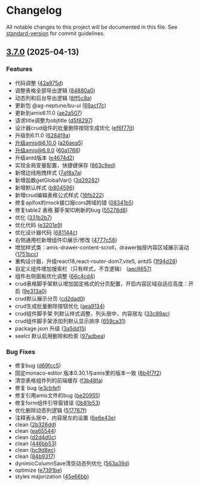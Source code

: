# Changelog

All notable changes to this project will be documented in this file. See [standard-version](https://github.com/conventional-changelog/standard-version) for commit guidelines.

## [3.7.0](http://git.imatou.com/shaofq/AG-NEPTUNE-LOWCODEv1.0/compare/v3.5.0...v3.7.0) (2025-04-13)


### Features

* 代码调整 ([42a975d](http://git.imatou.com/shaofq/AG-NEPTUNE-LOWCODEv1.0/commit/42a975ded94c7443905ece9408c10e7a98c5f11b))
* 调整表格全部导出逻辑 ([84880a0](http://git.imatou.com/shaofq/AG-NEPTUNE-LOWCODEv1.0/commit/84880a0f3ab3a6b34c851e62a41bf24941240044))
* 动态列和后台导出逻辑 ([8ff5c8a](http://git.imatou.com/shaofq/AG-NEPTUNE-LOWCODEv1.0/commit/8ff5c8a71039cf16460ea4da36981a29d9ef05f0))
* 更新包 @ag-neptune/bu-ui ([69acf7c](http://git.imatou.com/shaofq/AG-NEPTUNE-LOWCODEv1.0/commit/69acf7cb672deb71fd3fe06d2c20bfe1f5c10ab1))
* 更新到amis6.11.0 ([ae2a507](http://git.imatou.com/shaofq/AG-NEPTUNE-LOWCODEv1.0/commit/ae2a50780ba66d25c54f18082ffd4a5d56899b3d))
* 请求title调整为objtitle ([d5f8297](http://git.imatou.com/shaofq/AG-NEPTUNE-LOWCODEv1.0/commit/d5f8297bb2e90fb573998dbc5bce12f2080fad95))
* 设计器crud组件的批量删除按钮生成优化 ([ef6f77d](http://git.imatou.com/shaofq/AG-NEPTUNE-LOWCODEv1.0/commit/ef6f77d4d46b948ba51ca0125c30a62d251f9bab))
* 升级到6.11.0 ([6284f9a](http://git.imatou.com/shaofq/AG-NEPTUNE-LOWCODEv1.0/commit/6284f9aadf7c7de7c8fec8e109e0349db4fa1487))
* 升级amis@6.10.0 ([a26aea5](http://git.imatou.com/shaofq/AG-NEPTUNE-LOWCODEv1.0/commit/a26aea51cbe2aa636977c2dab8e71fc80e23b839))
* 升级amis@6.9.0 ([60a1766](http://git.imatou.com/shaofq/AG-NEPTUNE-LOWCODEv1.0/commit/60a17665e1a88e3aefc608f0cb848858119f421e))
* 升级antd版本 ([e4674d2](http://git.imatou.com/shaofq/AG-NEPTUNE-LOWCODEv1.0/commit/e4674d2d143bca025998dd8f3a47ba4209cdf944))
* 实现全局变量配置，快捷键保存 ([863c9ed](http://git.imatou.com/shaofq/AG-NEPTUNE-LOWCODEv1.0/commit/863c9edbdc07266493d99248712d399fbf51a036))
* 新增边线拖拽样式 ([7af8a7a](http://git.imatou.com/shaofq/AG-NEPTUNE-LOWCODEv1.0/commit/7af8a7abff1e7387ef627a4603a4b5fc8b09b156))
* 新增函数getGlobalVar() ([3d29282](http://git.imatou.com/shaofq/AG-NEPTUNE-LOWCODEv1.0/commit/3d292827497ece4857096df59723aa659a5859df))
* 新增默认样式 ([b804596](http://git.imatou.com/shaofq/AG-NEPTUNE-LOWCODEv1.0/commit/b8045969937af5a5f78dbe86c5575710d7f88dea))
* 新增crud编辑表格公式样式 ([16fb222](http://git.imatou.com/shaofq/AG-NEPTUNE-LOWCODEv1.0/commit/16fb222f165e253c6891a3de9891430fb70280ad))
* 修复apifox的mock接口报cors跨域的错 ([08341b5](http://git.imatou.com/shaofq/AG-NEPTUNE-LOWCODEv1.0/commit/08341b530622cfaede1723141d647bebc623b6fc))
* 修复table2 表格 脚手架ID刷新的bug ([55278d8](http://git.imatou.com/shaofq/AG-NEPTUNE-LOWCODEv1.0/commit/55278d8eb5fbbee30bee2433af6643f53929f6d9))
* 优化 ([331b2b7](http://git.imatou.com/shaofq/AG-NEPTUNE-LOWCODEv1.0/commit/331b2b74c6f50b4f225526d49a8b6114a0b82e6d))
* 优化代码 ([e3201e9](http://git.imatou.com/shaofq/AG-NEPTUNE-LOWCODEv1.0/commit/e3201e9dbe666bbe5a8e205eb633b9a93a22a973))
* 优化设计器代码 ([681144c](http://git.imatou.com/shaofq/AG-NEPTUNE-LOWCODEv1.0/commit/681144ced8ee8d27e22ecbceda0a9d7bafabf247))
* 右侧通用栏新增组件ID展示/修改 ([4777c56](http://git.imatou.com/shaofq/AG-NEPTUNE-LOWCODEv1.0/commit/4777c56d2cacc188d3a566e18bde76b04cfe3a74))
* 增加样式类：amis-drawer-content-scroll，drawer抽屉内容区域展示滚动 ([1751bcc](http://git.imatou.com/shaofq/AG-NEPTUNE-LOWCODEv1.0/commit/1751bcc1e582e4e68456689214b8367704a2c6c8))
* 重构设计器，升级react18,react-router-dom7,vite5, antd5 ([1f94d28](http://git.imatou.com/shaofq/AG-NEPTUNE-LOWCODEv1.0/commit/1f94d28b71630ed64299320ad10df62902c48a17))
* 自定义组件增加搜索栏（只有样式，不含逻辑） ([aec9857](http://git.imatou.com/shaofq/AG-NEPTUNE-LOWCODEv1.0/commit/aec9857b5af852467bf219e705fac7c2df1f3c2b))
* 组件右侧面板优化调整 ([66c4cd4](http://git.imatou.com/shaofq/AG-NEPTUNE-LOWCODEv1.0/commit/66c4cd4b476d8c843ae4f9820297f0422000fbba))
* crud表格脚手架默认增加固定格式的分页配置，开启内容区域自适应高度：开启 ([9e313a0](http://git.imatou.com/shaofq/AG-NEPTUNE-LOWCODEv1.0/commit/9e313a088191a650711600828c8b259a76456566))
* crud默认展示分页 ([cd2dad0](http://git.imatou.com/shaofq/AG-NEPTUNE-LOWCODEv1.0/commit/cd2dad0c60078dfe82455bd2f0f83b143e4585c8))
* crud生成批量删除按钮优化 ([aea9134](http://git.imatou.com/shaofq/AG-NEPTUNE-LOWCODEv1.0/commit/aea913488e52ba2a27f5308f61835529f475045f))
* crud组件脚手架 列默认样式调整，列头居中，内容居左 ([33c89ac](http://git.imatou.com/shaofq/AG-NEPTUNE-LOWCODEv1.0/commit/33c89ac81d0c347691ecd8625201f827045c2a91))
* crud组件脚手架添加列默认显示排序 ([659ca31](http://git.imatou.com/shaofq/AG-NEPTUNE-LOWCODEv1.0/commit/659ca31d8bf247a8725a58ebf99b95a95768db84))
* package.json 升级 ([3a5dd15](http://git.imatou.com/shaofq/AG-NEPTUNE-LOWCODEv1.0/commit/3a5dd15a8d30a18d8ae4147d508e0b7102291774))
* seelct 默认启用删除和检索 ([97adbea](http://git.imatou.com/shaofq/AG-NEPTUNE-LOWCODEv1.0/commit/97adbeaa7936bdcc4a2661db30b6d6b7b65e7dc0))


### Bug Fixes

*  修复bug ([d69fcc5](http://git.imatou.com/shaofq/AG-NEPTUNE-LOWCODEv1.0/commit/d69fcc5e7fea9cbf27e5917d13cd1cad20e2770a))
* 固定monaco-editor 版本0.30.1与amis里的版本一致 ([8b4f7f2](http://git.imatou.com/shaofq/AG-NEPTUNE-LOWCODEv1.0/commit/8b4f7f210cba88a7c3a7c6db2989e66b421c5f46))
* 清空表格组件列的前端缓存 ([f3b48fa](http://git.imatou.com/shaofq/AG-NEPTUNE-LOWCODEv1.0/commit/f3b48fa8d03c4a1c3c8c19cf01851bb379cb007a))
* 修复 bug ([e3cbfef](http://git.imatou.com/shaofq/AG-NEPTUNE-LOWCODEv1.0/commit/e3cbfefaf81d97f8f2a7a1a0a2a8b2d05ad762ef))
* 修复引用amis文件的bug ([be20955](http://git.imatou.com/shaofq/AG-NEPTUNE-LOWCODEv1.0/commit/be209557062ab350f87e87b9a6151a17d2c9dfed))
* 修复form组件引导窗错误 ([0b81b53](http://git.imatou.com/shaofq/AG-NEPTUNE-LOWCODEv1.0/commit/0b81b538ef631c03ccce8504ee4745da0edeaa4b))
* 优化删除动态列逻辑 ([517767f](http://git.imatou.com/shaofq/AG-NEPTUNE-LOWCODEv1.0/commit/517767f4e31464fa4fd20a0075e80e2c67362a95))
* 注释表头居中，内容居左的设置 ([6e6e43e](http://git.imatou.com/shaofq/AG-NEPTUNE-LOWCODEv1.0/commit/6e6e43eaf847488a05d66174a53c19551c9d37ef))
* clean ([2b326dd](http://git.imatou.com/shaofq/AG-NEPTUNE-LOWCODEv1.0/commit/2b326ddbede6c4ad59ec25783d0290403456c977))
* clean ([ea65544](http://git.imatou.com/shaofq/AG-NEPTUNE-LOWCODEv1.0/commit/ea65544c280f9805a823c59e96ba40266d34efd7))
* clean ([d2d4d0c](http://git.imatou.com/shaofq/AG-NEPTUNE-LOWCODEv1.0/commit/d2d4d0cedb3bd96551b225a46a81848a05b97b86))
* clean ([446bb53](http://git.imatou.com/shaofq/AG-NEPTUNE-LOWCODEv1.0/commit/446bb532eb42e08f29e9c7e1d6bd189c24e58e1b))
* clean ([bc9d8ec](http://git.imatou.com/shaofq/AG-NEPTUNE-LOWCODEv1.0/commit/bc9d8ec01931bfd330870e35e55b564892121f07))
* clean ([84b9317](http://git.imatou.com/shaofq/AG-NEPTUNE-LOWCODEv1.0/commit/84b9317ea799d3fc02b5b2a45b87c8b8bd2c8af8))
* dynimicColumnSave清空动态列优化 ([563a39d](http://git.imatou.com/shaofq/AG-NEPTUNE-LOWCODEv1.0/commit/563a39d7fdb6e312d7829a3425764879bb099b2b))
* optimize ([e7391be](http://git.imatou.com/shaofq/AG-NEPTUNE-LOWCODEv1.0/commit/e7391be9be524dcd1998429ce33d0c172190904a))
* styles majorization ([45e66bb](http://git.imatou.com/shaofq/AG-NEPTUNE-LOWCODEv1.0/commit/45e66bbf7adbd90cbd49729ab07a7476bb03678c))

